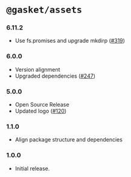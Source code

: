 # `@gasket/assets`

### 6.11.2

- Use fs.promises and upgrade mkdirp ([#319])

### 6.0.0

- Version alignment
- Upgraded dependencies ([#247])

### 5.0.0

- Open Source Release
- Updated logo ([#120])

### 1.1.0

- Align package structure and dependencies

### 1.0.0

- Initial release.


[#120]: https://github.com/godaddy/gasket/pull/120
[#247]: https://github.com/godaddy/gasket/pull/247
[#319]: https://github.com/godaddy/gasket/pull/319
